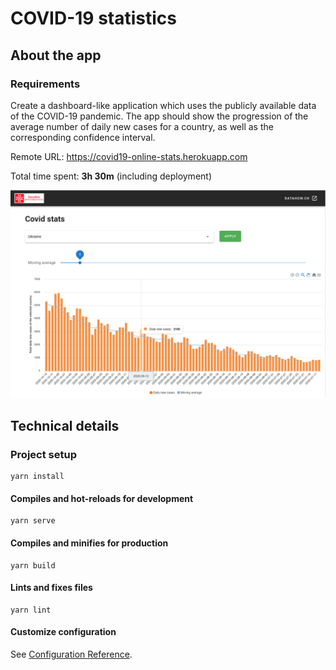 # COVID-19 statistics

## About the app
### Requirements
Create a dashboard-like application which uses the publicly available data  of the COVID-19 pandemic. The app should show the progression of the average number of daily new cases for a country, as well as the corresponding confidence interval.

Remote URL: https://covid19-online-stats.herokuapp.com

Total time spent: **3h 30m** (including deployment)

![Repo image](/docs/repo-img.png)

## Technical details

### Project setup
```
yarn install
```

#### Compiles and hot-reloads for development
```
yarn serve
```

#### Compiles and minifies for production
```
yarn build
```

#### Lints and fixes files
```
yarn lint
```

#### Customize configuration
See [Configuration Reference](https://cli.vuejs.org/config/).
